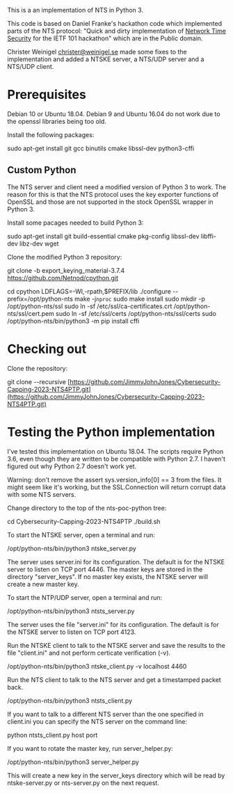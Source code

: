 This is a an implementation of NTS in Python 3.

This code is based on Daniel Franke's hackathon code which implemented
parts of the NTS protocol: "Quick and dirty implementation of [Network
Time Security](https://github.com/dfoxfranke/nts) for the IETF 101
hackathon" which are in the Public domain.

Christer Weinigel <christer@weinigel.se> made some fixes to the
implementation and added a NTSKE server, a NTS/UDP server and a
NTS/UDP client.

Prerequisites
=============

Debian 10 or Ubuntu 18.04.  Debian 9 and Ubuntu 16.04 do not work due
to the openssl libraries being too old.

Install the following packages:

 sudo apt-get install git gcc binutils cmake libssl-dev python3-cffi

Custom Python
-------------

The NTS server and client need a modified version of Python 3 to work.
The reason for this is that the NTS protocol uses the key exporter
functions of OpenSSL and those are not supported in the stock OpenSSL
wrapper in Python 3.

Install some pacages needed to build Python 3:

 sudo apt-get install git build-essential cmake pkg-config libssl-dev libffi-dev libz-dev wget

Clone the modified Python 3 repository:

 git clone -b export_keying_material-3.7.4 https://github.com/Netnod/cpython.git

 cd cpython
 LDFLAGS=-Wl,-rpath,$PREFIX/lib ./configure --prefix=/opt/python-nts
 make -j`nproc`
 sudo make install
 sudo mkdir -p /opt/python-nts/ssl
 sudo ln -sf /etc/ssl/ca-certificates.crt /opt/python-nts/ssl/cert.pem
 sudo ln -sf /etc/ssl/certs /opt/python-nts/ssl/certs
 sudo /opt/python-nts/bin/python3 -m pip install cffi

Checking out
============

Clone the repository:

 git clone --recursive [https://github.com/JimmyJohnJones/Cybersecurity-Capping-2023-NTS4PTP.git](https://github.com/JimmyJohnJones/Cybersecurity-Capping-2023-NTS4PTP.git)

Testing the Python implementation
=================================

I've tested this implementation on Ubuntu 18.04.  The scripts require
Python 3.6, even though they are written to be compatible with Python
2.7.  I haven't figured out why Python 2.7 doesn't work yet.

Warning: don't remove the assert sys.version_info[0] == 3 from the
files.  It might seem like it's working, but the SSL.Connection will
return corrupt data with some NTS servers.

Change directory to the top of the nts-poc-python tree:

 cd Cybersecurity-Capping-2023-NTS4PTP
 ./build.sh

To start the NTSKE server, open a terminal and run:

 /opt/python-nts/bin/python3 ntske_server.py

The server uses server.ini for its configuration.  The default is for
the NTSKE server to listen on TCP port 4446.  The master keys are
stored in the directory "server_keys".  If no master key exists, the
NTSKE server will create a new master key.

To start the NTP/UDP server, open a terminal and run:

 /opt/python-nts/bin/python3 ntsts_server.py

The server uses the file "server.ini" for its configuration.  The
default is for the NTSKE server to listen on TCP port 4123.

Run the NTSKE client to talk to the NTSKE server and save the results
to the file "client.ini" and not perform certicate verification (-v).

 /opt/python-nts/bin/python3 ntske_client.py -v localhost 4460

Run the NTS client to talk to the NTS server and get a timestamped
packet back.

 /opt/python-nts/bin/python3 ntsts_client.py

If you want to talk to a different NTS server than the one specified
in client.ini you can specify the NTS server on the command line:

 python ntsts_client.py host port

If you want to rotate the master key, run server_helper.py:

 /opt/python-nts/bin/python3 server_helper.py

This will create a new key in the server_keys directory which will be
read by ntske-server.py or nts-server.py on the next request.
